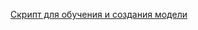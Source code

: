 [Скрипт для обучения и создания модели](https://www.kaggle.com/code/damedelion/modelcreate/notebook)
